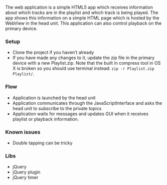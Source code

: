 The web application is a simple HTML5 app which receives information about which tracks are in the playlist and which track is being played. The app shows this information on a simple HTML page which is hosted by the WebView in the head unit. This application can also control playback on the primary device.

### Setup

* Clone the project if you haven’t already
* If you have made any changes to it, update the zip file in the primary device with a new Playlist.zip. Note that the built in compress tool in OS X is broken so you should use terminal instead: `zip -r Playlist.zip Playlist/`.

### Flow

* Application is launched by the head unit
* Application communicates through the JavaScriptInterface and asks the head unit to subscribe to the private topics
* Application waits for messages and updates GUI when it receives playlist or playback information.

### Known issues

* Double tapping can be tricky

### Libs

* jQuery
* jQuery plugin
* jQuery timer
